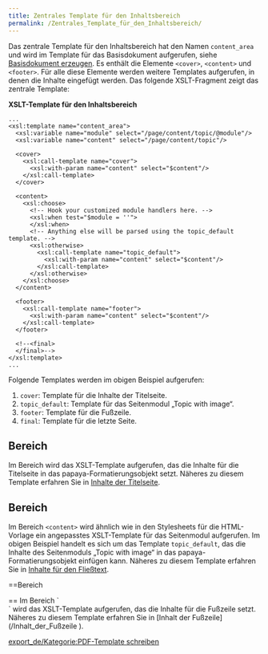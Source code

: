 ```yaml
---
title: Zentrales Template für den Inhaltsbereich
permalink: /Zentrales_Template_für_den_Inhaltsbereich/
---
```


Das zentrale Template für den Inhaltsbereich hat den Namen `content_area` und wird im Template für das Basisdokument aufgerufen, siehe [Basisdokument erzeugen](/Basisdokument_erzeugen ). Es enthält die Elemente `<cover>`, `<content>` und `<footer>`. Für alle diese Elemente werden weitere Templates aufgerufen, in denen die Inhalte eingefügt werden. Das folgende XSLT-Fragment zeigt das zentrale Template:

**XSLT-Template für den Inhaltsbereich**

~~~~ {.xml}
...
<xsl:template name="content_area">
  <xsl:variable name="module" select="/page/content/topic/@module"/>
  <xsl:variable name="content" select="/page/content/topic"/>

  <cover>
    <xsl:call-template name="cover">
      <xsl:with-param name="content" select="$content"/>
    </xsl:call-template>
  </cover>

  <content>
    <xsl:choose>
      <!-- Hook your customized module handlers here. -->
      <xsl:when test="$module = ''">
      </xsl:when>
      <!-- Anything else will be parsed using the topic_default template. -->
      <xsl:otherwise>
        <xsl:call-template name="topic_default">
          <xsl:with-param name="content" select="$content"/>
        </xsl:call-template>
      </xsl:otherwise>
    </xsl:choose>
  </content>

  <footer>
    <xsl:call-template name="footer">
      <xsl:with-param name="content" select="$content"/>
    </xsl:call-template>
  </footer>

  <!--<final>
  </final>-->
</xsl:template>
...
~~~~

Folgende Templates werden im obigen Beispiel aufgerufen:

1.  `cover`: Template für die Inhalte der Titelseite.
2.  `topic_default`: Template für das Seitenmodul „Topic with image“.
3.  `footer`: Template für die Fußzeile.
4.  `final`: Template für die letzte Seite.

Bereich <cover>
---------------

Im Bereich <cover> wird das XSLT-Template aufgerufen, das die Inhalte für die Titelseite in das papaya-Formatierungsobjekt setzt. Näheres zu diesem Template erfahren Sie in [Inhalte der Titelseite](/Inhalte_der_Titelseite ).

Bereich <content>
-----------------

Im Bereich `<content>` wird ähnlich wie in den Stylesheets für die HTML-Vorlage ein angepasstes XSLT-Template für das Seitenmodul aufgerufen. Im obigen Beispiel handelt es sich um das Template `topic_default`, das die Inhalte des Seitenmoduls „Topic with image“ in das papaya-Formatierungsobjekt einfügen kann. Näheres zu diesem Template erfahren Sie in [Inhalte für den Fließtext](/Inhalte_für_den_Fließtext ).

==Bereich

<footer>
== Im Bereich `<footer>` wird das XSLT-Template aufgerufen, das die Inhalte für die Fußzeile setzt. Näheres zu diesem Template erfahren Sie in [Inhalt der Fußzeile](/Inhalt_der_Fußzeile ).

[export_de/Kategorie:PDF-Template schreiben](export_de/Kategorie:PDF-Template_schreiben )